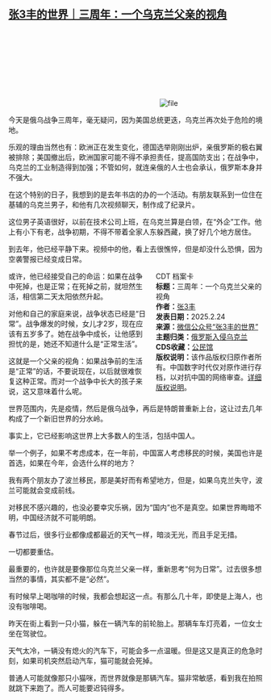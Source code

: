 <!--1740398390000-->
[张3丰的世界｜三周年：一个乌克兰父亲的视角](https://chinadigitaltimes.net/chinese/716057.html)
------

<p><img decoding="async" src="data:image/svg+xml,%3Csvg%20xmlns='http://www.w3.org/2000/svg'%20viewBox='0%200%200%200'%3E%3C/svg%3E" alt="file" data-lazy-src="https://chinadigitaltimes.net/chinese/files/2025/02/image-1740398214450.png"><noscript><img decoding="async" src="https://chinadigitaltimes.net/chinese/files/2025/02/image-1740398214450.png" alt="file"></noscript></p><p>今天是俄乌战争三周年，毫无疑问，因为美国总统更迭，乌克兰再次处于危险的境地。</p><p>乐观的理由当然也有：欧洲正在发生变化，德国选举刚刚出炉，亲俄罗斯的极右翼被排除；美国撤出后，欧洲国家可能不得不承担责任，提高国防支出；在战争中，乌克兰的工业制造得到加强；不管如何，就连亲俄的人士也会承认，俄罗斯本身并不强大。</p><p>在这个特别的日子，我想到的是去年书店的办的一个活动。有朋友联系到一位住在基辅的乌克兰男子，和他有几次视频聊天，制作成了纪录片。</p><p>这位男子英语很好，以前在技术公司上班，在乌克兰算是白领，在“外企”工作。他上有小下有老，战争初期，不得不带着全家人东躲西藏，换了好几个地方居住。</p><p>到去年，他已经平静下来。视频中的他，看上去很憔悴，但是却没什么恐惧，因为空袭警报已经变成日常。</p><div style="width:42%;float:right;padding-left:20px;"><div class="su-spoiler su-spoiler-style-fancy su-spoiler-icon-chevron-circle" data-scroll-offset="0" data-anchor-in-url="no"><div class="su-spoiler-title" tabindex="0" role="button"><span class="su-spoiler-icon"></span>CDT 档案卡</div><div class="su-spoiler-content su-u-clearfix su-u-trim"><strong>标题：</strong>三周年：一个乌克兰父亲的视角<br><strong>作者：</strong><a href="https://chinadigitaltimes.net/space/张3丰的世界" target="_blank">张3丰</a><br><strong>发表日期：</strong>2025.2.24<br><strong>来源：</strong><a href="https://web.archive.org/web/*/https://mp.weixin.qq.com/s/ZIwQb3OkU4E0xvpNp6ZnwA" target="_blank">微信公众号“张3丰的世界”</a><br><strong>主题归类：</strong><a href="https://chinadigitaltimes.net/space/俄罗斯入侵乌克兰" target="_blank">俄罗斯入侵乌克兰</a><br><strong>CDS收藏：</strong><a href="https://chinadigitaltimes.net/space/%E5%85%AC%E6%B0%91%E9%A6%86" target="_blank" rel="noopener">公民馆</a><br><strong>版权说明：</strong>该作品版权归原作者所有。中国数字时代仅对原作进行存档，以对抗中国的网络审查。<a href="https://chinadigitaltimes.net/chinese/copyright">详细版权说明</a>。</div></div></div><p>或许，他已经接受自己的命运：如果在战争中死掉，也是正常；在死掉之前，就坦然生活，相信第二天太阳依然升起。</p><p>对他和自己的家庭来说，战争状态已经是“日常”。战争爆发的时候，女儿才2岁，现在应该有五岁多了。她在战争中成长，让他感到担忧的是，她还不知道什么是“正常生活”。</p><p>这就是一个父亲的视角：如果战争前的生活是“正常”的话，不要说现在，以后就很难恢复这种正常。而对一个战争中长大的孩子来说，这又意味着什么呢。</p><p>世界范围内，先是疫情，然后是俄乌战争，再后是特朗普重新上台，这让过去几年构成了一个新旧世界的分水岭。</p><p>事实上，它已经影响这世界上大多数人的生活，包括中国人。</p><p>举一个例子，如果不考虑成本，在一年前，中国富人考虑移民的时候，美国也许是首选，如果在今年，会选什么样的地方？</p><p>我有两个朋友办了波兰移民，那是美好而有希望地方，但是，如果乌克兰失守，波兰可能就会变成前线。</p><p>对移民不感兴趣的，也没必要幸灾乐祸，因为“国内”也不是真空。如果世界晦暗不明，中国经济就不可能明朗。</p><p>春节过后，很多行业都像成都最近的天气一样，暗淡无光，而且手足无措。</p><p>一切都要重估。</p><p>最重要的，也许就是要像那位乌克兰父亲一样，重新思考“何为日常”。过去很多想当然的事情，其实都不是“必然”。</p><p>有时候早上喝咖啡的时候，我都会想起这一点。有那么几十年，即使是上海人，也没有咖啡喝。</p><p>昨天在街上看到一只小猫，躲在一辆汽车的前轮胎上。那辆车车灯亮着，一位女士坐在驾驶位。</p><p>天气太冷，一辆没有熄火的汽车下，可能会多一点温暖。但是这又是真正的危急时刻，如果司机突然启动汽车，猫可能就会死掉。</p><p>普通人可能就像那只小猫咪，而世界就像是那辆汽车。猫非常敏感，看到我在拍照就跳下来跑了。而人可能要迟钝得多。</p><div class="addtoany_share_save_container addtoany_content addtoany_content_bottom"><div class="a2a_kit a2a_kit_size_32 addtoany_list" data-a2a-url="https://chinadigitaltimes.net/chinese/716057.html" data-a2a-title="张3丰的世界｜三周年：一个乌克兰父亲的视角"><a class="a2a_button_facebook" href="https://www.addtoany.com/add_to/facebook?linkurl=https%3A%2F%2Fchinadigitaltimes.net%2Fchinese%2F716057.html&amp;linkname=%E5%BC%A03%E4%B8%B0%E7%9A%84%E4%B8%96%E7%95%8C%EF%BD%9C%E4%B8%89%E5%91%A8%E5%B9%B4%EF%BC%9A%E4%B8%80%E4%B8%AA%E4%B9%8C%E5%85%8B%E5%85%B0%E7%88%B6%E4%BA%B2%E7%9A%84%E8%A7%86%E8%A7%92" title="Facebook" rel="nofollow noopener" target="_blank"></a><a class="a2a_button_twitter" href="https://www.addtoany.com/add_to/twitter?linkurl=https%3A%2F%2Fchinadigitaltimes.net%2Fchinese%2F716057.html&amp;linkname=%E5%BC%A03%E4%B8%B0%E7%9A%84%E4%B8%96%E7%95%8C%EF%BD%9C%E4%B8%89%E5%91%A8%E5%B9%B4%EF%BC%9A%E4%B8%80%E4%B8%AA%E4%B9%8C%E5%85%8B%E5%85%B0%E7%88%B6%E4%BA%B2%E7%9A%84%E8%A7%86%E8%A7%92" title="Twitter" rel="nofollow noopener" target="_blank"></a><a class="a2a_button_telegram" href="https://www.addtoany.com/add_to/telegram?linkurl=https%3A%2F%2Fchinadigitaltimes.net%2Fchinese%2F716057.html&amp;linkname=%E5%BC%A03%E4%B8%B0%E7%9A%84%E4%B8%96%E7%95%8C%EF%BD%9C%E4%B8%89%E5%91%A8%E5%B9%B4%EF%BC%9A%E4%B8%80%E4%B8%AA%E4%B9%8C%E5%85%8B%E5%85%B0%E7%88%B6%E4%BA%B2%E7%9A%84%E8%A7%86%E8%A7%92" title="Telegram" rel="nofollow noopener" target="_blank"></a><a class="a2a_button_reddit" href="https://www.addtoany.com/add_to/reddit?linkurl=https%3A%2F%2Fchinadigitaltimes.net%2Fchinese%2F716057.html&amp;linkname=%E5%BC%A03%E4%B8%B0%E7%9A%84%E4%B8%96%E7%95%8C%EF%BD%9C%E4%B8%89%E5%91%A8%E5%B9%B4%EF%BC%9A%E4%B8%80%E4%B8%AA%E4%B9%8C%E5%85%8B%E5%85%B0%E7%88%B6%E4%BA%B2%E7%9A%84%E8%A7%86%E8%A7%92" title="Reddit" rel="nofollow noopener" target="_blank"></a><a class="a2a_button_whatsapp" href="https://www.addtoany.com/add_to/whatsapp?linkurl=https%3A%2F%2Fchinadigitaltimes.net%2Fchinese%2F716057.html&amp;linkname=%E5%BC%A03%E4%B8%B0%E7%9A%84%E4%B8%96%E7%95%8C%EF%BD%9C%E4%B8%89%E5%91%A8%E5%B9%B4%EF%BC%9A%E4%B8%80%E4%B8%AA%E4%B9%8C%E5%85%8B%E5%85%B0%E7%88%B6%E4%BA%B2%E7%9A%84%E8%A7%86%E8%A7%92" title="WhatsApp" rel="nofollow noopener" target="_blank"></a><a class="a2a_button_email" href="https://www.addtoany.com/add_to/email?linkurl=https%3A%2F%2Fchinadigitaltimes.net%2Fchinese%2F716057.html&amp;linkname=%E5%BC%A03%E4%B8%B0%E7%9A%84%E4%B8%96%E7%95%8C%EF%BD%9C%E4%B8%89%E5%91%A8%E5%B9%B4%EF%BC%9A%E4%B8%80%E4%B8%AA%E4%B9%8C%E5%85%8B%E5%85%B0%E7%88%B6%E4%BA%B2%E7%9A%84%E8%A7%86%E8%A7%92" title="Email" rel="nofollow noopener" target="_blank"></a><a class="a2a_button_copy_link" href="https://www.addtoany.com/add_to/copy_link?linkurl=https%3A%2F%2Fchinadigitaltimes.net%2Fchinese%2F716057.html&amp;linkname=%E5%BC%A03%E4%B8%B0%E7%9A%84%E4%B8%96%E7%95%8C%EF%BD%9C%E4%B8%89%E5%91%A8%E5%B9%B4%EF%BC%9A%E4%B8%80%E4%B8%AA%E4%B9%8C%E5%85%8B%E5%85%B0%E7%88%B6%E4%BA%B2%E7%9A%84%E8%A7%86%E8%A7%92" title="Copy Link" rel="nofollow noopener" target="_blank"></a><a class="a2a_dd addtoany_share_save addtoany_share" href="https://www.addtoany.com/share"></a></div></div>
